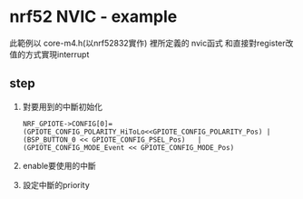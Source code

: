 # nrf52 NVIC - example

此範例以 core-m4.h(以nrf52832實作) 裡所定義的 nvic函式 和直接對register改值的方式實現interrupt

## step
 
 1. 對要用到的中斷初始化

    `NRF_GPIOTE->CONFIG[0]=(GPIOTE_CONFIG_POLARITY_HiToLo<<GPIOTE_CONFIG_POLARITY_Pos)
                           | (BSP_BUTTON_0 << GPIOTE_CONFIG_PSEL_Pos)  
                           | (GPIOTE_CONFIG_MODE_Event << GPIOTE_CONFIG_MODE_Pos)
    `		

 2. enable要使用的中斷
 3. 設定中斷的priority